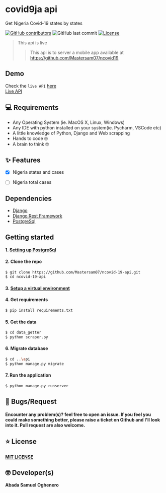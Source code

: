 # covid9ja api

Get Nigeria Covid-19 states by states

[![GitHub contributors](https://img.shields.io/github/contributors/mastersam07/ncovid-19-api?color=success&style=flat-square)](https://github.com/Mastersam07/ncovid-19-api/graphs/contributors)
![GitHub last commit](https://img.shields.io/github/last-commit/mastersam07/ncovid-19-api?style=flat-square)
[![License](https://img.shields.io/badge/license-MIT-success.svg?style=flat-square)](https://github.com/Mastersam07/ncovid-19-api/blob/master/LICENSE)

> This api is live
>> This api is to server a mobile app available at https://github.com/Mastersam07/ncovid19


## Demo
Check the `live API` <a href="https://covid9ja.herokuapp.com/"> here</a>
<br>
<a href="https://covid9ja.herokuapp.com/">Live API</a>
<br>

## 💻 Requirements
* Any Operating System (ie. MacOS X, Linux, Windows)
* Any IDE with python installed on your system(ie. Pycharm, VSCode etc)
* A little knowledge of Python, Django and Web scrapping
* Hands to code 🤓
* A brain to think 🤓

## ✨ Features
- [x] Nigeria states and cases
- [ ] Nigeria total cases


## Dependencies
* [Django](https://flutter.dev/)
* [Django Rest Framework](https://www.django-rest-framework.org/)
* [PostgreSql](https://www.postgresql.org/)

## Getting started

#### 1. [Setting up PostgreSql](https://www.postgresql.org/)

#### 2. Clone the repo

```sh
$ git clone https://github.com/Mastersam07/ncovid-19-api.git
$ cd ncovid-19-api
```

#### 3. [Setup a virtual environment](https://programwithus.com/learn-to-code/Pip-and-virtualenv-on-Windows/)

#### 4. Get requirements

```sh
$ pip install requirements.txt
```

#### 5. Get the data

```sh
$ cd data_getter
$ python scraper.py
```

#### 6. Migrate database
 
```sh
$ cd ..\api
$ python manage.py migrate
```

#### 7. Run the application

```sh
$ python manage.py runserver
```
 
## 🐛 Bugs/Request
#### Encounter any problem(s)? feel free to open an issue. If you feel you could make something better, please raise a ticket on Github and I'll look into it. Pull request are also welcome.

## ⭐️ License
#### <a href="https://github.com/Mastersam07/ncovid-19-api/blob/master/LICENSE">MIT LICENSE</a>

## 🤓 Developer(s)
**Abada Samuel Oghenero**
